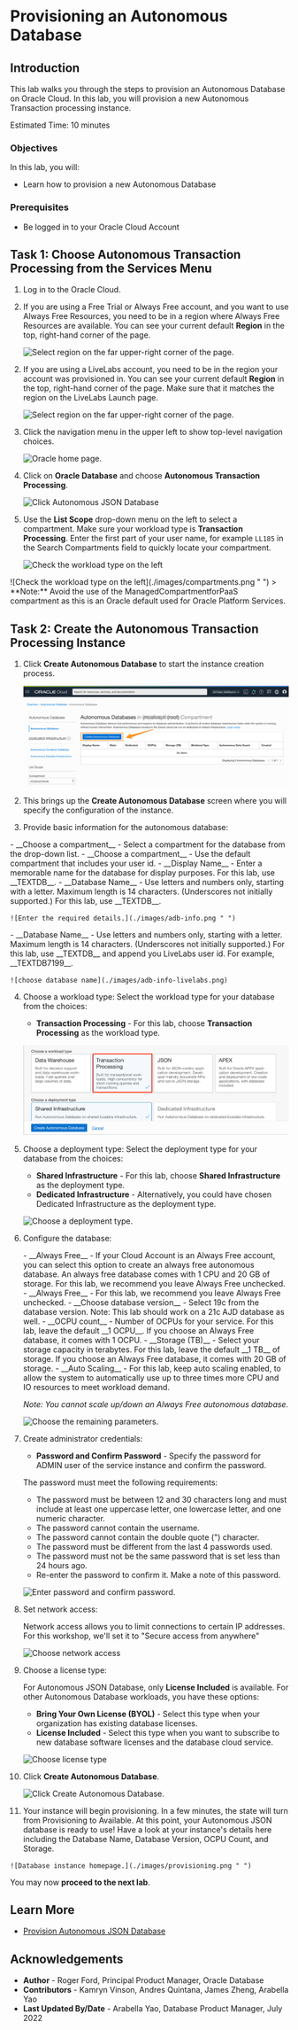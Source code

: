 # Provisioning an Autonomous Database

## Introduction

This lab walks you through the steps to provision an Autonomous Database on Oracle Cloud. In this lab, you will provision a new Autonomous Transaction processing instance.

Estimated Time: 10 minutes

### Objectives

In this lab, you will:

* Learn how to provision a new Autonomous Database

### Prerequisites

* Be logged in to your Oracle Cloud Account

## Task 1: Choose Autonomous Transaction Processing from the Services Menu

1. Log in to the Oracle Cloud.

<if type="freetier">

2. If you are using a Free Trial or Always Free account, and you want to use Always Free Resources, you need to be in a region where Always Free Resources are available. You can see your current default **Region** in the top, right-hand corner of the page.

    ![Select region on the far upper-right corner of the page.](./images/region.png " ")

</if>
<if type="livelabs">

2. If you are using a LiveLabs account, you need to be in the region your account was provisioned in. You can see your current default **Region** in the top, right-hand corner of the page. Make sure that it matches the region on the LiveLabs Launch page.

    ![Select region on the far upper-right corner of the page.](./images/region.png " ")

</if>

3. Click the navigation menu in the upper left to show top-level navigation choices.

    ![Oracle home page.](./images/navigation.png " ")

4. Click on **Oracle Database** and choose **Autonomous Transaction Processing**.

    ![Click Autonomous JSON Database](./images/atp.png " ")

5. Use the __List Scope__ drop-down menu on the left to select a compartment. Make sure your workload type is __Transaction Processing__. <if type="livelabs">Enter the first part of your user name, for example `LL185` in the Search Compartments field to quickly locate your compartment.

    ![Check the workload type on the left](images/livelabs-compartment.png " ")

</if>
<if type="freetier">
    ![Check the workload type on the left](./images/compartments.png " ")
</if>

<if type="freetier">
   > **Note:** Avoid the use of the ManagedCompartmentforPaaS compartment as this is an Oracle default used for Oracle Platform Services.
</if>

## Task 2: Create the Autonomous Transaction Processing Instance

1. Click **Create Autonomous Database** to start the instance creation process.

    ![Click Create Autonomous Database.](./images/create-adb.png " ")

2.  This brings up the __Create Autonomous Database__ screen where you will specify the configuration of the instance.

3. Provide basic information for the autonomous database:

<if type="freetier">
    - __Choose a compartment__ - Select a compartment for the database from the drop-down list.
</if>
<if type="livelabs">
    - __Choose a compartment__ - Use the default compartment that includes your user id.
</if>
    - __Display Name__ - Enter a memorable name for the database for display purposes. For this lab, use __TEXTDB__.
<if type="freetier">
    - __Database Name__ - Use letters and numbers only, starting with a letter. Maximum length is 14 characters. (Underscores not initially supported.) For this lab, use __TEXTDB__.

    ![Enter the required details.](./images/adb-info.png " ")
</if>
<if type="livelabs">
    - __Database Name__ - Use letters and numbers only, starting with a letter. Maximum length is 14 characters. (Underscores not initially supported.) For this lab, use __TEXTDB__ and append you LiveLabs user id. For example, __TEXTDB7199__.

    ![choose database name](./images/adb-info-livelabs.png)
</if>

4. Choose a workload type: Select the workload type for your database from the choices:

    - __Transaction Processing__ - For this lab, choose __Transaction Processing__ as the workload type.

    ![Choose a workload type.](./images/workload-type2.png " ")

5. Choose a deployment type: Select the deployment type for your database from the choices:

    - __Shared Infrastructure__ - For this lab, choose __Shared Infrastructure__ as the deployment type.
    - __Dedicated Infrastructure__ - Alternatively, you could have chosen Dedicated Infrastructure as the deployment type.

    ![Choose a deployment type.](./images/deployment-type.png " ")

6. Configure the database:

    <if type="freetier">
    - __Always Free__ - If your Cloud Account is an Always Free account, you can select this option to create an always free autonomous database. An always free database comes with 1 CPU and 20 GB of storage. For this lab, we recommend you leave Always Free unchecked.
    </if>
    <if type="livelabs">
    - __Always Free__ - For this lab, we recommend you leave Always Free unchecked.
    </if>
    - __Choose database version__ - Select 19c from the database version. Note: This lab should work on a 21c AJD database as well.
    - __OCPU count__ - Number of OCPUs for your service. For this lab, leave the default __1 OCPU__. If you choose an Always Free database, it comes with 1 OCPU.
    - __Storage (TB)__ - Select your storage capacity in terabytes. For this lab, leave the default __1 TB__ of storage. If you choose an Always Free database, it comes with 20 GB of storage.
    - __Auto Scaling__ - For this lab, keep auto scaling enabled, to allow the system to automatically use up to three times more CPU and IO resources to meet workload demand.

    *Note: You cannot scale up/down an Always Free autonomous database.*

    ![Choose the remaining parameters.](./images/configuration.png " ")

7. Create administrator credentials:

    - __Password and Confirm Password__ - Specify the password for ADMIN user of the service instance and confirm the password.

    The password must meet the following requirements:
    - The password must be between 12 and 30 characters long and must include at least one uppercase letter, one lowercase letter, and one numeric character.
    - The password cannot contain the username.
    - The password cannot contain the double quote (") character.
    - The password must be different from the last 4 passwords used.
    - The password must not be the same password that is set less than 24 hours ago.
    - Re-enter the password to confirm it. Make a note of this password.
 
    ![Enter password and confirm password.](./images/administration.png " ")

8. Set network access:

    Network access allows you to limit connections to certain IP addresses. For this workshop, we'll set it to "Secure access from anywhere"

    ![Choose network access](./images/network-access.png " ")

9. Choose a license type:

    For Autonomous JSON Database, only __License Included__ is available. For other Autonomous Database workloads, you have these options:
    - __Bring Your Own License (BYOL)__ - Select this type when your organization has existing database licenses.
    - __License Included__ - Select this type when you want to subscribe to new database software licenses and the database cloud service.

    ![Choose license type](./images/license-type.png " ")

10. Click __Create Autonomous Database__.

    ![Click Create Autonomous Database.](./images/create-adb-final.png " ")

11.  Your instance will begin provisioning. In a few minutes, the state will turn from Provisioning to Available. At this point, your Autonomous JSON database is ready to use! Have a look at your instance's details here including the Database Name, Database Version, OCPU Count, and Storage.

    ![Database instance homepage.](./images/provisioning.png " ")


You may now **proceed to the next lab**.

## Learn More

* [Provision Autonomous JSON Database](https://docs.oracle.com/en/cloud/paas/autonomous-json-database/ajdug/autonomous-provision.html#GUID-0B230036-0A05-4CA3-AF9D-97A255AE0C08)

## Acknowledgements

- **Author** - Roger Ford, Principal Product Manager, Oracle Database
- **Contributors** - Kamryn Vinson, Andres Quintana, James Zheng, Arabella Yao
- **Last Updated By/Date** - Arabella Yao, Database Product Manager, July 2022
